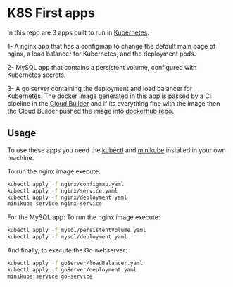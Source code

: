 # K8S First apps
In this repo are 3 apps built to run in [Kubernetes](https://kubernetes.io/pt/).

1- A nginx app that has a configmap to change the default main page of nginx, a load balancer for Kubernetes, and the deployment pods.

2- MySQL app that contains a persistent volume, configured with Kubernetes secrets.

3- A go server containing the deployment and load balancer for Kubernetes. The docker image generated in this app is passed by a CI pipeline in the [Cloud Builder](https://cloud.google.com/cloud-build) and if its everything fine with the image then the Cloud Builder pushed the image into [dockerhub repo](https://hub.docker.com/repository/docker/leorrodrigues/go-server).

## Usage

To use these apps you need the [kubectl](https://kubernetes.io/docs/tasks/tools/install-kubectl/) and [minikube](https://kubernetes.io/docs/setup/learning-environment/minikube/) installed in your own machine.

To run the nginx image execute:
```bash
kubectl apply -f nginx/configmap.yaml
kubectl apply -f nginx/service.yaml
kubectl apply -f nginx/deployment.yaml
minikube service nginx-service
```

For the MySQL app:
To run the nginx image execute:
```bash
kubectl apply -f mysql/persistentVolume.yaml
kubectl apply -f mysql/deployment.yaml
```

And finally, to execute the Go webserver:
```bash
kubectl apply -f goServer/loadBalancer.yaml
kubectl apply -f goServer/deployment.yaml
minikube service go-service
```
